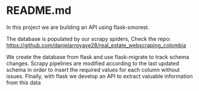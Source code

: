 # README.md

In this project we are building an API using flask-smorest.

The database is populated by our scrapy spiders, Check the repo: <https://github.com/danielarroyave28/real_estate_webscraping_colombia>

We create the database from flask and use flask-migrate to track schema changes. Scrapy pipelines are modified according to the last updated schema
in order to insert the required values for each column without issues. FInally, with flask we develop an API to extract valuable information from this data
